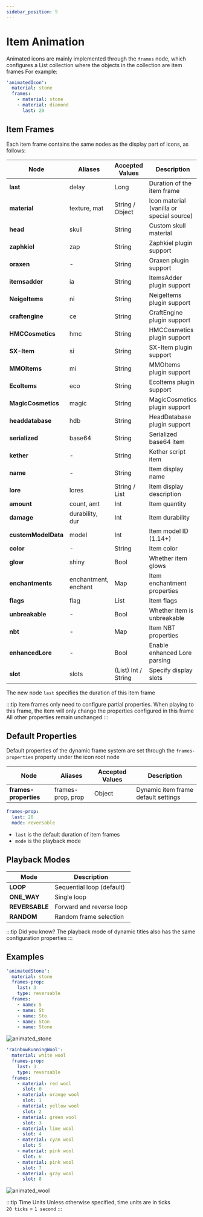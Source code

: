 ```yaml
---
sidebar_position: 5
---
```


# Item Animation

Animated icons are mainly implemented through the `frames` node, which configures a List collection where the objects in the collection are item frames
For example:

```yaml
'animatedIcon':
  material: stone
  frames:
    - material: stone
    - material: diamond
      last: 20
```

## Item Frames

Each item frame contains the same nodes as the display part of icons, as follows:

| **Node**            | Aliases              | Accepted Values     | Description                     |
|---------------------|----------------------|--------------------|---------------------------------|
| **last**            | delay                | Long               | Duration of the item frame      |
| **material**        | texture, mat         | String / Object    | Icon material (vanilla or special source) |
| **head**            | skull                | String             | Custom skull material           |
| **zaphkiel**        | zap                  | String             | Zaphkiel plugin support         |
| **oraxen**          | -                    | String             | Oraxen plugin support           |
| **itemsadder**      | ia                   | String             | ItemsAdder plugin support       |
| **NeigeItems**      | ni                   | String             | NeigeItems plugin support       |
| **craftengine**     | ce                   | String             | CraftEngine plugin support      |
| **HMCCosmetics**    | hmc                  | String             | HMCCosmetics plugin support     |
| **SX-Item**         | si                   | String             | SX-Item plugin support          |
| **MMOItems**        | mi                   | String             | MMOItems plugin support         |
| **EcoItems**        | eco                  | String             | EcoItems plugin support         |
| **MagicCosmetics**  | magic                | String             | MagicCosmetics plugin support   |
| **headdatabase**    | hdb                  | String             | HeadDatabase plugin support     |
| **serialized**      | base64               | String             | Serialized base64 item          |
| **kether**          | -                    | String             | Kether script item              |
| **name**            | -                    | String             | Item display name               |
| **lore**            | lores                | String / List      | Item display description        |
| **amount**          | count, amt           | Int                | Item quantity                   |
| **damage**          | durability, dur      | Int                | Item durability                 |
| **customModelData** | model                | Int                | Item model ID (1.14+)           |
| **color**           | -                    | String             | Item color                      |
| **glow**            | shiny                | Bool               | Whether item glows              |
| **enchantments**    | enchantment, enchant | Map                | Item enchantment properties     |
| **flags**           | flag                 | List               | Item flags                      |
| **unbreakable**     | -                    | Bool               | Whether item is unbreakable     |
| **nbt**             | -                    | Map                | Item NBT properties             |
| **enhancedLore**    | -                    | Bool               | Enable enhanced Lore parsing    |
| **slot**            | slots                | (List) Int / String | Specify display slots           |

The new node `last` specifies the duration of this item frame

:::tip
Item frames only need to configure partial properties. When playing to this frame, the item will only change the properties configured in this frame  
All other properties remain unchanged
:::

## Default Properties

Default properties of the dynamic frame system are set through the `frames-properties` property under the icon root node

| **Node**              | Aliases           | Accepted Values | Description                        |
|-----------------------|-------------------|-----------------|-----------------------------------|
| **frames-properties** | frames-prop, prop | Object          | Dynamic item frame default settings |

```yaml
frames-prop:
  last: 20
  mode: reversable
```

- `last` is the default duration of item frames
- `mode` is the playback mode

## Playback Modes

| **Mode**       | Description              |
|----------------|--------------------------|
| **LOOP**       | Sequential loop (default) |
| **ONE_WAY**    | Single loop              |
| **REVERSABLE** | Forward and reverse loop |
| **RANDOM**     | Random frame selection   |

:::tip Did you know?
The playback mode of dynamic titles also has the same configuration properties
:::

## Examples

```yaml title=Stone with Dynamic Name
'animatedStone':
  material: stone
  frames-prop:
    last: 3
    type: reversable
  frames:
    - name: S
    - name: St
    - name: Sto
    - name: Ston
    - name: Stone
```
![animated_stone](/res/demo_animated_stone.gif)

```yaml title=Rainbow Running Wool
'rainbowRunningWool':
  material: white wool
  frames-prop:
    last: 3
    type: reversable
  frames:
    - material: red wool
      slot: 0
    - material: orange wool
      slot: 1
    - material: yellow wool
      slot: 2
    - material: green wool
      slot: 3
    - material: lime wool
      slot: 4
    - material: cyan wool
      slot: 5
    - material: pink wool
      slot: 6
    - material: pink wool
      slot: 7
    - material: gray wool
      slot: 8
```

![animated_wool](/res/demo_animated_wool.gif)

:::tip Time Units
Unless otherwise specified, time units are in ticks  
`20 ticks` = `1 second`
:::